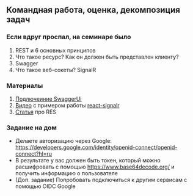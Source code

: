 ## Командная работа, оценка, декомпозиция задач

### Если вдруг проспал, на семинаре было
1. REST и 6 основных принципов
2. Что такое ресурс? Как он должен быть представлен клиенту?
3. Swagger
4. Что такое веб-сокеты? SignalR

### Материалы
1. [Подлючеиние SwaggerUi](https://learn.microsoft.com/ru-ru/aspnet/core/tutorials/getting-started-with-swashbuckle)
2. [Видео](https://www.youtube.com/watch?v=nEQvA5HfEDE) с примером работы [react-signalr](https://www.npmjs.com/package/react-signalr)
3. [Статья](https://restfulapi.net/) про RES

### Задание на дом
- Делаете авторизацию через Google: https://developers.google.com/identity/openid-connect/openid-connect?hl=ru
- В результате у вас должен быть токен, который можно расшифровать с помощью https://www.base64decode.org/ и получить информацию о пользователе
- (Доп. задание) Попробовать подключиться к другим сервисам с помощью OIDC Google 
